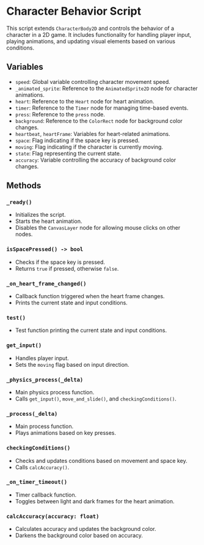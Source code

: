 # Character Behavior Script

This script extends `CharacterBody2D` and controls the behavior of a character in a 2D game. It includes functionality for handling player input, playing animations, and updating visual elements based on various conditions.

## Variables

- `speed`: Global variable controlling character movement speed.
- `_animated_sprite`: Reference to the `AnimatedSprite2D` node for character animations.
- `heart`: Reference to the `Heart` node for heart animation.
- `timer`: Reference to the `Timer` node for managing time-based events.
- `press`: Reference to the `press` node.
- `background`: Reference to the `ColorRect` node for background color changes.
- `heartbeat`, `heartFrame`: Variables for heart-related animations.
- `space`: Flag indicating if the space key is pressed.
- `moving`: Flag indicating if the character is currently moving.
- `state`: Flag representing the current state.
- `accuracy`: Variable controlling the accuracy of background color changes.

## Methods

### `_ready()`

- Initializes the script.
- Starts the heart animation.
- Disables the `CanvasLayer` node for allowing mouse clicks on other nodes.

### `isSpacePressed() -> bool`

- Checks if the space key is pressed.
- Returns `true` if pressed, otherwise `false`.

### `_on_heart_frame_changed()`

- Callback function triggered when the heart frame changes.
- Prints the current state and input conditions.

### `test()`

- Test function printing the current state and input conditions.

### `get_input()`

- Handles player input.
- Sets the `moving` flag based on input direction.

### `_physics_process(_delta)`

- Main physics process function.
- Calls `get_input()`, `move_and_slide()`, and `checkingConditions()`.

### `_process(_delta)`

- Main process function.
- Plays animations based on key presses.

### `checkingConditions()`

- Checks and updates conditions based on movement and space key.
- Calls `calcAccuracy()`.

### `_on_timer_timeout()`

- Timer callback function.
- Toggles between light and dark frames for the heart animation.

### `calcAccuracy(accuracy: float)`

- Calculates accuracy and updates the background color.
- Darkens the background color based on accuracy.

